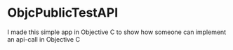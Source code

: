 # ObjcPublicTestAPI
I made this simple app in Objective C to show how someone can implement an api-call in Objective C

